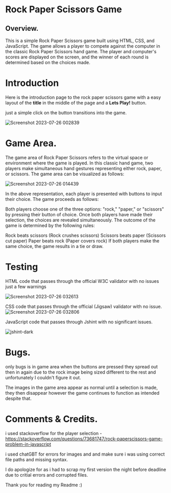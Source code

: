 # Rock Paper Scissors Game

## Overview.

This is a simple Rock Paper Scissors game built using HTML, CSS, and JavaScript. The game allows a player to compete against the computer in the classic Rock Paper Scissors hand game. The player and computer's scores are displayed on the screen, and the winner of each round is determined based on the choices made.

# Introduction

Here is the introduction page to the rock paper scissors game with a easy layout of the **title** in the middle of the page and a **Lets Play!** button. 

just a simple click on the button transitions into the game. 

![Screenshot 2023-07-26 002839](https://github.com/Bri-xn/PP2-Rock-Paper-Scissorss/assets/131008714/f463c6b2-de30-42a0-aa5e-df9149663a07)



# Game Area.
 The game area of Rock Paper Scissors refers to the virtual space or environment where the game is played. In this classic hand game, two players make simultaneous hand gestures representing either rock, paper, or scissors. The game area can be visualized as follows:

![Screenshot 2023-07-26 014439](https://github.com/Bri-xn/PP2-Rock-Paper-Scissorss/assets/131008714/9229eae9-3147-426d-a7f6-e469a9bc281c)


In the above representation, each player is presented with buttons to input their choice. The game proceeds as follows:

Both players choose one of the three options: "rock," "paper," or "scissors" by pressing their button of choice.
Once both players have made their selection, the choices are revealed simultaneously.
The outcome of the game is determined by the following rules:

Rock beats scissors (Rock crushes scissors)
Scissors beats paper (Scissors cut paper)
Paper beats rock (Paper covers rock)
If both players make the same choice, the game results in a tie or draw.


# Testing 

HTML code that passes through the official W3C validator with no issues just a few warnings

![Screenshot 2023-07-26 032613](https://github.com/Bri-xn/PP2-Rock-Paper-Scissorss/assets/131008714/892669dc-08d8-49c6-9a5c-0be28d40e6dd)

 CSS code that passes through the official (Jigsaw) validator with no issue.
![Screenshot 2023-07-26 032806](https://github.com/Bri-xn/PP2-Rock-Paper-Scissorss/assets/131008714/b11684b7-b4e7-4b3e-ab36-ca54b39ce0e4)

 JavaScript code that passes through Jshint with no significant issues.
 
![jshint-dark](https://github.com/Bri-xn/PP2-Rock-Paper-Scissorss/assets/131008714/7ca1a5f0-8c9e-4b87-a746-2fe570bc6d10)


# Bugs.

only bugs is in game area when the buttons are pressed they spread out then in again due to the rock image being sized different to the rest and unfortunately I couldn't figure it out.

 The images in the game area appear as normal until a selection is made, they then disappear however the game continues to function as intended despite that.


# Comments & Credits.

i used stackoverflow for the player selection - https://stackoverflow.com/questions/73681747/rock-paperscissors-game-problem-in-javascript 

i used chatGBT for errors for images and  and make sure i was using correct file paths and missing syntax.


I do apologize for as i had to scrap my first version the night before deadline due to critial errors and corrupted files.

Thank you for reading my Readme :)

